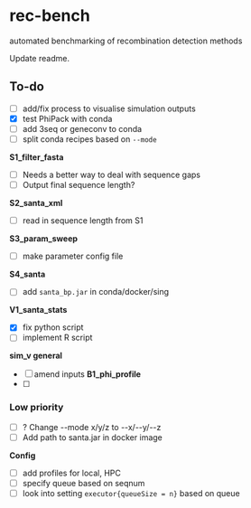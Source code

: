 # rec-bench
automated benchmarking of recombination detection methods

Update readme.

## To-do
- [ ] add/fix process to visualise simulation outputs
- [x] test PhiPack with conda
- [ ] add 3seq or geneconv to conda
- [ ] split conda recipes based on `--mode`

**S1_filter_fasta**
- [ ] Needs a better way to deal with sequence gaps
- [ ] Output final sequence length?

**S2_santa_xml**
- [ ] read in sequence length from S1

**S3_param_sweep**
- [ ] make parameter config file

**S4_santa**
- [ ] add `santa_bp.jar` in conda/docker/sing

**V1_santa_stats**
- [x] fix python script
- [ ] implement R script

**sim_v general**
- [ ] amend inputs
**B1_phi_profile**
- [ ]

### Low priority
- [ ] ? Change --mode x/y/z to --x/--y/--z
- [ ] Add path to santa.jar in docker image

**Config**
- [ ] add profiles for local, HPC
- [ ] specify queue based on seqnum
- [ ] look into setting `executor{queueSize = n}` based on queue
